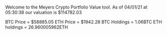 Welcome to the Meyers Crypto Portfolio Value tool. 
As of 04/01/21 at 05:30:38 our valuation is $114782.03 

BTC Price = $58885.05
 ETH Price = $1942.28
BTC Holdings = 1.06BTC
 ETH holdings = 26.960005962ETH 
